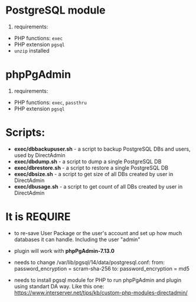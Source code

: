 # PostgreSQL module

1. requirements:

- PHP functions: `exec`
- PHP extension `pgsql`
- `unzip` installed


# phpPgAdmin

1. requirements:

- PHP functions: `exec`, `passthru`
- PHP extension `pgsql`


# Scripts:

- **exec/dbbackupuser.sh** - a script to backup PostgreSQL DBs and users, used by DirectAdmin
- **exec/dbdump.sh** - a script to dump a single PostgreSQL DB
- **exec/dbrestore.sh** - a script to restore a single PostgreSQL DB
- **exec/dbsize.sh** - a script to get size of all DBs created by user in DirectAdmin
- **exec/dbusage.sh** - a script to get count of all DBs created by user in DirectAdmin

# It is REQUIRE 
- to re-save User Package or the user's account and set up how much databases it can handle. Including the user "admin"
- plugin will work with **phpPgAdmin-7.13.0**
- needs to change /var/lib/pgsql/14/data/postgresql.conf:
   from:
        password_encryption = scram-sha-256
   to:
        password_encryption = md5
        
- needs to install pgsql module for PHP to run phpPgAdmin and plugin using standart DA way. Like this one: https://www.interserver.net/tips/kb/custom-php-modules-directadmin/
